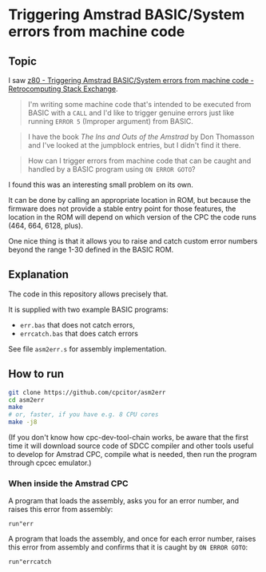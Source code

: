# Triggering Amstrad BASIC/System errors from machine code

## Topic

I saw [z80 - Triggering Amstrad BASIC/System errors from machine code - Retrocomputing Stack Exchange](https://retrocomputing.stackexchange.com/questions/30650/triggering-amstrad-basic-system-errors-from-machine-code).

> I'm writing some machine code that's intended to be executed from BASIC with a `CALL` and I'd like to trigger genuine errors just like running `ERROR 5` (Improper argument) from BASIC.

> I have the book *The Ins and Outs of the Amstrad* by Don Thomasson and I've looked at the jumpblock entries, but I didn't find it there.

> How can I trigger errors from machine code that can be caught and handled by a BASIC program using `ON ERROR GOTO`?

I found this was an interesting small problem on its own.

It can be done by calling an appropriate location in ROM, but because the firmware does not provide a stable entry point for those features, the location in the ROM will depend on which version of the CPC the code runs (464, 664, 6128, plus).

One nice thing is that it allows you to raise and catch custom error numbers beyond the range 1-30 defined in the BASIC ROM.

## Explanation

The code in this repository allows precisely that.

It is supplied with two example BASIC programs:

* `err.bas` that does not catch errors,
* `errcatch.bas` that does catch errors

See file `asm2err.s` for assembly implementation.

## How to run

``` bash
git clone https://github.com/cpcitor/asm2err
cd asm2err
make
# or, faster, if you have e.g. 8 CPU cores
make -j8
```

(If you don't know how cpc-dev-tool-chain works, be aware that the first time it will download source code of SDCC compiler and other tools useful to develop for Amstrad CPC, compile what is needed, then run the program through cpcec emulator.)

### When inside the Amstrad CPC

A program that loads the assembly, asks you for an error number, and raises this error from assembly:

```
run"err
```

A program that loads the assembly, and once for each error number, raises this error from assembly and confirms that it is caught by `ON ERROR GOTO`:

```
run"errcatch
```
